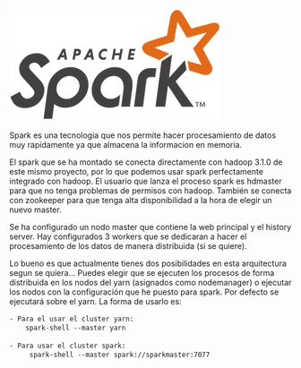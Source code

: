 ![alt text](https://github.com/Kartonatic/tfm/blob/master/Spark/logo.png "Logo de Spark")

Spark es una tecnologia que nos permite hacer procesamiento de datos muy rapidamente ya que almacena la informacion en memoria. 

El spark que se ha montado se conecta directamente con hadoop 3.1.0 de este mismo proyecto, por lo que podemos usar spark perfectamente integrado con hadoop. El usuario que lanza el
proceso spark es hdmaster para que no tenga problemas de permisos con hadoop. También se conecta con zookeeper para que tenga alta disponibilidad a la hora de elegir un nuevo master. 

Se ha configurado un nodo master que contiene la web principal y el history server. Hay configurados 3 workers que se dedicaran a hacer el procesamiento de los datos de 
manera distribuida (si se quiere).

Lo bueno es que actualmente tienes dos posibilidades en esta arquitectura segun se quiera... Puedes elegir que se ejecuten los procesos de forma distribuida en los 
nodos del yarn (asignados como nodemanager) o ejecutar los nodos con la configuración que he puesto para spark. Por defecto se ejecutará sobre el yarn. La forma de usarlo es:
	
	- Para el usar el cluster yarn:
		spark-shell --master yarn

	- Para usar el cluster spark:
		 spark-shell --master spark://sparkmaster:7077 
